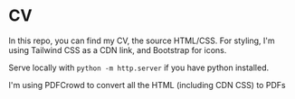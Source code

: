 # CV

In this repo, you can find my CV, the source HTML/CSS. For styling, I'm using Tailwind CSS as a CDN link, and Bootstrap for icons.

Serve locally with `python -m http.server` if you have python installed.

I'm using PDFCrowd to convert all the HTML (including CDN CSS) to PDFs
